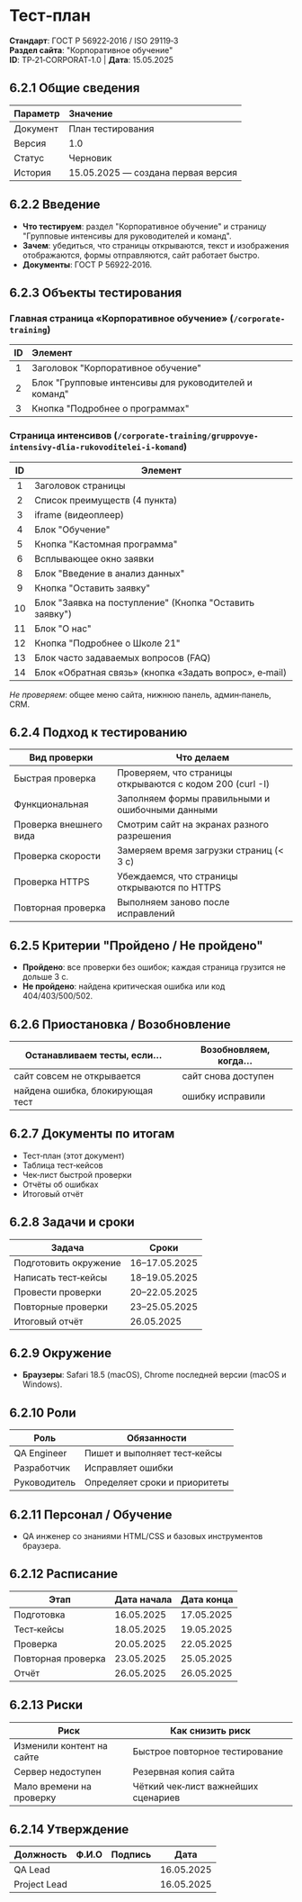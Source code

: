 # Тест‑план

**Стандарт**: ГОСТ Р 56922‑2016 / ISO 29119‑3<br>**Раздел сайта**: "Корпоративное обучение"<br>**ID**: TP‑21‑CORPORAT‑1.0 | **Дата**: 15.05.2025

## 6.2.1 Общие сведения

| Параметр  | Значение                           |
|:----------|:-----------------------------------|
| Документ  | План тестирования                  |
| Версия    | 1.0                                |
| Статус    | Черновик                           |
| История   | 15.05.2025 — создана первая версия |

## 6.2.2 Введение

* **Что тестируем**: раздел "Корпоративное обучение" и страницу "Групповые интенсивы для руководителей и команд".
* **Зачем**: убедиться, что страницы открываются, текст и изображения отображаются, формы отправляются, сайт работает быстро.
* **Документы**: ГОСТ Р 56922‑2016.

## 6.2.3 Объекты тестирования

### Главная страница «Корпоративное обучение» (`/corporate-training`)

| ID | Элемент                                                |
|:--:|:-------------------------------------------------------|
| 1  | Заголовок "Корпоративное обучение"                     |
| 2  | Блок "Групповые интенсивы для руководителей и команд"  |
| 3  | Кнопка "Подробнее о программах"                        |

### Страница интенсивов (`/corporate-training/gruppovye-intensivy-dlia-rukovoditelei-i-komand`)

| ID | Элемент                                                  |
|:--:|----------------------------------------------------------|
| 1  | Заголовок страницы                                       |
| 2  | Список преимуществ (4 пункта)                            |
| 3  | iframe (видеоплеер)                                      |
| 4  | Блок "Обучение"                                          |
| 5  | Кнопка "Кастомная программа"                             |
| 6  | Всплывающее окно заявки                                  |
| 8  | Блок "Введение в анализ данных"                          |
| 9  | Кнопка "Оставить заявку"                                 |
| 10 | Блок "Заявка на поступление" (Кнопка "Оставить заявку")  |
| 11 | Блок "О нас"                                             |
| 12 | Кнопка "Подробнее о Школе 21"                            |
| 13 | Блок часто задаваемых вопросов (FAQ)                     |
| 14 | Блок «Обратная связь» (кнопка «Задать вопрос», e‑mail)   |
*Не проверяем*: общее меню сайта, нижнюю панель, админ‑панель, CRM.

## 6.2.4 Подход к тестированию

| Вид проверки           | Что делаем                                                |
|------------------------|-----------------------------------------------------------|
| Быстрая проверка       | Проверяем, что страницы открываются с кодом 200 (curl -I) |
| Функциональная         | Заполняем формы правильными и ошибочными данными          |
| Проверка внешнего вида | Смотрим сайт на экранах разного разрешения                |
| Проверка скорости      | Замеряем время загрузки страниц (< 3 с)                   |
| Проверка HTTPS         | Убеждаемся, что страницы открываются по HTTPS             |
| Повторная проверка     | Выполняем заново после исправлений                        |

## 6.2.5 Критерии "Пройдено / Не пройдено"

* **Пройдено**: все проверки без ошибок; каждая страница грузится не дольше 3 с.
* **Не пройдено**: найдена критическая ошибка или код 404/403/500/502.

## 6.2.6 Приостановка / Возобновление

| Останавливаем тесты, если…       | Возобновляем, когда… |
|----------------------------------|----------------------|
| сайт совсем не открывается       | сайт снова доступен  |
| найдена ошибка, блокирующая тест | ошибку исправили     |

## 6.2.7 Документы по итогам

* Тест‑план (этот документ)
* Таблица тест‑кейсов
* Чек‑лист быстрой проверки
* Отчёты об ошибках
* Итоговый отчёт

## 6.2.8 Задачи и сроки

| Задача                | Сроки         |
|-----------------------|---------------|
| Подготовить окружение | 16–17.05.2025 |
| Написать тест‑кейсы   | 18–19.05.2025 |
| Провести проверки     | 20–22.05.2025 |
| Повторные проверки    | 23–25.05.2025 |
| Итоговый отчёт        | 26.05.2025    |

## 6.2.9 Окружение

* **Браузеры**: Safari 18.5 (macOS), Chrome последней версии (macOS и Windows).

## 6.2.10 Роли

| Роль         | Обязанности                   |
|--------------|-------------------------------|
| QA Engineer  | Пишет и выполняет тест‑кейсы  |
| Разработчик  | Исправляет ошибки             |
| Руководитель | Определяет сроки и приоритеты |

## 6.2.11 Персонал / Обучение

* QA инженер со знаниями HTML/CSS и базовых инструментов браузера.

## 6.2.12 Расписание

| Этап               | Дата начала | Дата конца |
|--------------------|-------------|------------|
| Подготовка         | 16.05.2025  | 17.05.2025 |
| Тест‑кейсы         | 18.05.2025  | 19.05.2025 |
| Проверка           | 20.05.2025  | 22.05.2025 |
| Повторная проверка | 23.05.2025  | 25.05.2025 |
| Отчёт              | 26.05.2025  | 26.05.2025 |

## 6.2.13 Риски

| Риск                      | Как снизить риск                    |
|---------------------------|-------------------------------------|
| Изменили контент на сайте | Быстрое повторное тестирование      |
| Сервер недоступен         | Резервная копия сайта               |
| Мало времени на проверку  | Чёткий чек‑лист важнейших сценариев |

## 6.2.14 Утверждение

| Должность    | Ф.И.О | Подпись | Дата       |
|--------------|-------|---------|------------|
| QA Lead      |       |         | 16.05.2025 |
| Project Lead |       |         | 16.05.2025 |